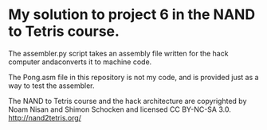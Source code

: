 # My solution to project 6 in the NAND to Tetris course.

The assembler.py script takes an assembly file written for the hack computer andaconverts it to machine code.

The Pong.asm file in this repository is not my code, and is provided just as a way to test the assembler.

The NAND to Tetris course and the hack architecture are copyrighted by Noam Nisan and Shimon Schocken and licensed CC BY-NC-SA 3.0. 
http://nand2tetris.org/
